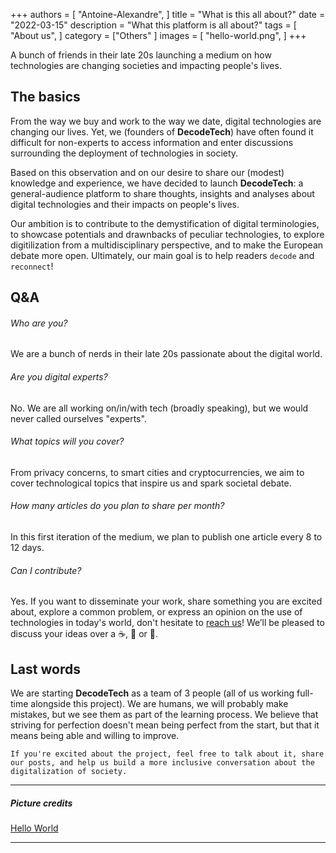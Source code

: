 +++
authors = [
    "Antoine-Alexandre", 
]
title = "What is this all about?"
date = "2022-03-15"
description = "What this platform is all about?"
tags = [ "About us",
]
category = ["Others" ]
images = [
    "hello-world.png",
]
+++

A bunch of friends in their late 20s launching a medium on how technologies are changing societies and impacting people's lives. 

## The basics 
From the way we buy and work to the way we date, digital technologies are changing our lives. Yet, we (founders of **DecodeTech**) have often found it difficult for non-experts to access information and enter discussions surrounding the deployment of technologies in society. 

Based on this observation and on our desire to share our (modest) knowledge and experience, we have decided to launch **DecodeTech**: a general-audience platform to share thoughts, insights and analyses about digital technologies and their impacts on people's lives. 

Our ambition is to contribute to the demystification of digital terminologies, to showcase potentials and drawnbacks of peculiar technologies, to explore digitilization from a multidisciplinary perspective, and to make the European debate more open. Ultimately, our main goal is to help readers `decode` and `reconnect`!


## Q&A

###### Who are you? 
We are a bunch of nerds in their late 20s passionate about the digital world. 

###### Are you digital experts? 
No. We are all working on/in/with tech (broadly speaking), but we would never called ourselves "experts". 

###### What topics will you cover? 
From privacy concerns, to smart cities and cryptocurrencies, we aim to cover technological topics that inspire us and spark societal debate.

###### How many articles do you plan to share per month? 
In this first iteration of the medium, we plan to publish one article every 8 to 12 days. 

###### Can I contribute? 
Yes. If you want to disseminate your work, share something you are excited about, explore a common problem, or express an opinion on the use of technologies in today's world, don't hesitate to [reach us](https://decodetech.eu/contact/)! We’ll be pleased to discuss your ideas over a ☕️, 🍵 or 🍺.

## Last words
We are starting **DecodeTech** as a team of 3 people (all of us working full-time alongside this project). We are humans, we will probably make mistakes, but we see them as part of the learning process. We believe that striving for perfection doesn't mean being perfect from the start, but that it means being able and willing to improve. 

`If you're excited about the project, feel free to talk about it, share our posts, and help us build a more inclusive conversation about the digitalization of society.`


***
##### Picture credits
[Hello World](https://www.hongkiat.com/blog/hello-world-different-programming-languages/) 
***
